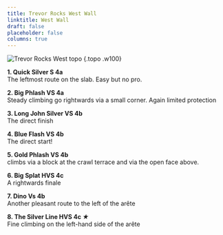 ```yaml
---
title: Trevor Rocks West Wall
linktitle: West Wall
draft: false
placeholder: false
columns: true
---
```



![Trevor Rocks West topo](/img/north-wales/border-region/clwyd-limestone/Trveor-West.jpg)
{.topo .w100}

**1. Quick Silver S 4a**  
The leftmost route on the slab. Easy but no pro.

**2. Big Phlash VS 4a**  
Steady climbing go rightwards via a small corner. Again limited protection

**3. Long John Silver VS 4b**  
The direct finish

**4. Blue Flash VS 4b**  
The direct start!

**5. Gold Phlash VS 4b**  
climbs via a block at the crawl terrace and via the open face above.

**6. Big Splat HVS 4c**  
A rightwards finale

**7. Dino Vs 4b**  
Another pleasant route to the left of the arête

**8. The Silver Line HVS 4c *★***  
Fine climbing on the left-hand side of the arête
